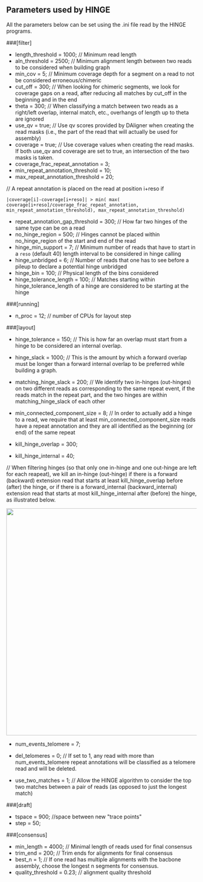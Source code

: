 ## Parameters used by HINGE

All the parameters below can be set using the .ini file read by the HINGE programs.



###[filter]
- length_threshold = 1000; // Minimum read length
- aln_threshold = 2500; // Minimum alignment length between two reads to be considered when building graph
- min_cov = 5; // Minimum coverage depth for a segment on a read to not be considered erroneous/chimeric
- cut_off = 300; // When looking for chimeric segments, we look for coverage gaps on a read, after reducing all matches by cut_off in the beginning and in the end
- theta = 300; // When classifying a match between two reads as a right/left overlap, internal match, etc., overhangs of length up to theta are ignored
- use_qv = true; // Use qv scores provided by DAligner when creating the read masks (i.e., the part of the read that will actually be used for assembly)
- coverage = true; // Use coverage values when creating the read masks. If both use_qv and coverage are set to true, an intersection of the two masks is taken.
- coverage_frac_repeat_annotation = 3; 
- min_repeat_annotation_threshold = 10;
- max_repeat_annotation_threshold = 20; 

// A repeat annotation is placed on the read at position i+reso if 

``` |coverage[i]-coverage[i+reso]| > min( max( coverage[i+reso]/coverage_frac_repeat_annotation, min_repeat_annotation_threshold), max_repeat_annotation_threshold) ```

- repeat_annotation_gap_threshold = 300; // How far two hinges of the same type can be on a read
- no_hinge_region = 500; // Hinges cannot be placed within no_hinge_region of the start and end of the read
- hinge_min_support = 7; // Minimum number of reads that have to start in a `reso` (default 40) length interval to be considered in hinge calling
- hinge_unbridged = 6; // Number of reads that one has to see before a pileup to declare a potential hinge unbridged
- hinge_bin = 100; // Physical length of the bins considered
- hinge_tolerance_length = 100; // Matches starting within hinge_tolerance_length of a hinge are considered to be starting at the hinge

<!-- - quality_threshold = 0.23; // Quality threshold for edges to be considered in the backbone -->
<!--- n_iter = 2; // iterations of filtering, the filtering needs several iterations, because when filter reads, you got rid of some edges; when filter edges, you got rid of some reads (if the last edge is filtered.) Typically 2-3 iterations will be enough.-->
<!-- - theta2 = 0; // When classifying a match between two reads as a right/left overlap, internal match, etc., an overhang must have length at least theta2 for the match to be seen as internal -->


###[running]
- n_proc = 12; // number of CPUs for layout step




###[layout]

- hinge_tolerance = 150; // This is how far an overlap must start from a hinge to be considered an internal overlap.
- hinge_slack = 1000; // This is the amount by which  a forward overlap must be longer than a forward internal overlap to be preferred while building a graph.

- matching_hinge_slack = 200; // We identify two in-hinges (out-hinges) on two different reads as corresponding to the same repeat event, if the reads match in the repeat part, and the two hinges are within matching_hinge_slack of each other
- min_connected_component_size = 8; // In order to actually add a hinge to a read, we require that at least min_connected_component_size reads have a repeat annotation and they are all identified as the beginning (or end) of the same repeat
- kill_hinge_overlap = 300; 
- kill_hinge_internal = 40; 

// When filtering hinges (so that only one in-hinge and one out-hinge are left for each reapeat), we kill an in-hinge (out-hinge) if there is a forward (backward) extension read that starts at least kill_hinge_overlap before (after) the hinge, 
or if there is a forward_internal (backward_internal) extension read that starts at most kill_hinge_internal after (before) the hinge, as illustrated below. 

<img src="misc/param_description1.png" width=600px/>

- num_events_telomere = 7; 
- del_telomeres = 0; // If set to 1, any read with more than num_events_telomere repeat annotations will be classified as a telomere read and will be deleted.

- use_two_matches = 1; // Allow the HINGE algorithm to consider the top two matches between a pair of reads (as opposed to just the longest match)


###[draft]
<!--- min_cov = 10; //obsolete-->
<!--- trim = 200; //obsolete-->
<!--- edge_safe = 100; //obsolete-->
- tspace = 900; //space between new "trace points"
- step = 50;



###[consensus]
- min_length = 4000; // Minimal length of reads used for final consensus
- trim_end = 200; // Trim ends for alignments for final consensus
- best_n = 1; // If one read has multiple alignments with the bacbone assembly, choose the longest n segments for consensus.
- quality_threshold = 0.23; // alignment quality threshold


